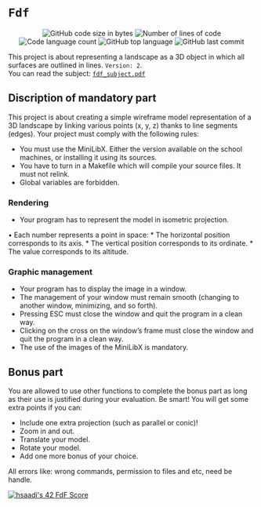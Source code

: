 # `Fdf`

<p align="center">
	<img alt="GitHub code size in bytes" src="https://img.shields.io/github/languages/code-size/iflis7/fdf?color=lightblue" />
	<img alt="Number of lines of code" src="https://img.shields.io/tokei/lines/github/iflis7/fdf?color=critical" />
	<img alt="Code language count" src="https://img.shields.io/github/languages/count/iflis7/fdf?color=yellow" />
	<img alt="GitHub top language" src="https://img.shields.io/github/languages/top/iflis7/fdf?color=blue" />
	<img alt="GitHub last commit" src="https://img.shields.io/github/last-commit/iflis7/fdf?color=green" />
</p>

This project is about representing a landscape as a 3D object
in which all surfaces are outlined in lines. `Version: 2`.<br>
You can read the subject: [`fdf_subject.pdf`](subject/fdf_subject.pdf)

## Discription of mandatory part

This project is about creating a simple wireframe model representation of a 3D landscape by linking various points (x, y, z) thanks to line segments (edges).
Your project must comply with the following rules:
* You must use the MiniLibX. Either the version available on the school machines, or installing it using its sources.
* You have to turn in a Makefile which will compile your source files. It must not relink.
* Global variables are forbidden.

### Rendering

* Your program has to represent the model in isometric projection.

• Each number represents a point in space:
    * The horizontal position corresponds to its axis.
    * The vertical position corresponds to its ordinate.
    * The value corresponds to its altitude.

### Graphic management

* Your program has to display the image in a window.
* The management of your window must remain smooth (changing to another window, minimizing, and so forth).
* Pressing ESC must close the window and quit the program in a clean way.
* Clicking on the cross on the window’s frame must close the window and quit the program in a clean way.
* The use of the images of the MiniLibX is mandatory.

## Bonus part

You are allowed to use other functions to complete the bonus part as long as their
use is justified during your evaluation. Be smart!
You will get some extra points if you can:
* Include one extra projection (such as parallel or conic)!
* Zoom in and out.
* Translate your model.
* Rotate your model.
* Add one more bonus of your choice.

All errors like: wrong commands,  permission to files and etc, need be handle.

[![hsaadi's 42 FdF Score](https://badge42.vercel.app/api/v2/cl5s2p211013909jutf782quk/project/2618288)](https://github.com/JaeSeoKim/badge42)
